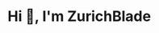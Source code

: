 # Hi 👋, I'm ZurichBlade 

<!---
ZurichBlade/ZurichBlade is a ✨ special ✨ repository because its `README.md` (this file) appears on your GitHub profile.
You can click the Preview link to take a look at your changes.
--->
